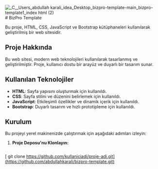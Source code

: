 ![_C__Users_abdullah karali_idea_Desktop_bizpro-template-main_bizpro-template1_index html (2)](https://github.com/abdullahkarali/bizpro-template/assets/111148331/45cb1f05-caf5-4e23-8dbf-5080211d4080)# BizPro Template


Bu proje, HTML, CSS, JavaScript ve Bootstrap kütüphaneleri kullanılarak geliştirilmiş bir web sitesidir.

## Proje Hakkında

Bu web sitesi, modern web teknolojileri kullanılarak tasarlanmış ve geliştirilmiştir. Proje, kullanıcı dostu bir arayüz ve duyarlı bir tasarım sunar.

## Kullanılan Teknolojiler

- **HTML**: Sayfa yapısını oluşturmak için kullanıldı.
- **CSS**: Sayfa stilini ve düzenini belirlemek için kullanıldı.
- **JavaScript**: Etkileşimli özellikler ve dinamik içerik için kullanıldı.
- **Bootstrap**: Duyarlı tasarım ve hızlı prototipleme için kullanıldı.

## Kurulum

Bu projeyi yerel makinenizde çalıştırmak için aşağıdaki adımları izleyin:

1. **Proje Deposu'nu Klonlayın:**

   ```bash
[   git clone https://github.com/kullaniciadi/proje-adi.git](https://github.com/abdullahkarali/bizpro-template.git)
